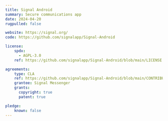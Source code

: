 ```yaml
---
title: Signal Android
summary: Secure communications app
date: 2024-04-20
rugpulled: false

website: https://signal.org/
code: https://github.com/signalapp/Signal-Android

license:
    spdx:
      - AGPL-3.0
    ref: https://github.com/signalapp/Signal-Android/blob/main/LICENSE

agreements:
    type: CLA
    ref: https://github.com/signalapp/Signal-Android/blob/main/CONTRIBUTING.md#sign-the-contributor-license-agreement-cla
    grantee: Signal Messenger
    grants:
      copyright: true
      patent: true

pledge:
    known: false
---
```

